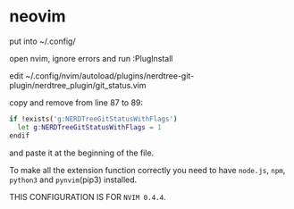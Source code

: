 # neovim

put into ~/.config/

open nvim, ignore errors and run :PlugInstall

edit ~/.config/nvim/autoload/plugins/nerdtree-git-plugin/nerdtree_plugin/git_status.vim

copy and remove from line 87 to 89: 

```bash
if !exists('g:NERDTreeGitStatusWithFlags')
  let g:NERDTreeGitStatusWithFlags = 1
endif
```

and paste it at the beginning of the file.

To make all the extension function correctly you need to have ```node.js```, ```npm```, ```python3``` and ```pynvim```(pip3) installed.

THIS CONFIGURATION IS FOR ```NVIM 0.4.4```.
